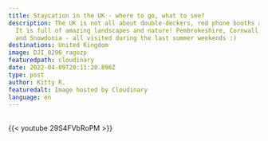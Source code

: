```yaml
---
title: Staycation in the UK - where to go, what to see?
description: The UK is not all about double-deckers, red phone booths and pints.
  It is full of amazing landscapes and nature! Pembrokeshire, Cornwall, Devon
  and Snowdonia - all visited during the last summer weekends :)
destinations: United Kingdom
image: DJI_0296_ragozp
featuredpath: cloudinary
date: 2022-04-09T20:11:20.896Z
type: post
author: Kitty R.
featuredalt: Image hosted by Cloudinary
language: en
---
```

<br>{{< youtube 29S4FVbRoPM >}}</br>